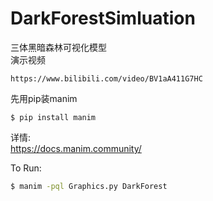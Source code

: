 # DarkForestSimluation
三体黑暗森林可视化模型  
演示视频
```
https://www.bilibili.com/video/BV1aA411G7HC
```

先用pip装manim
```
$ pip install manim
```
详情:  
https://docs.manim.community/

To Run:
```bash
$ manim -pql Graphics.py DarkForest
```
